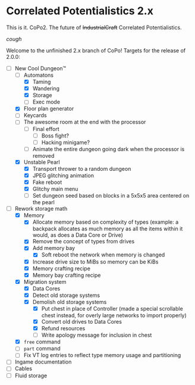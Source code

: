 # Correlated Potentialistics 2.x
This is it. CoPo2. The future of <s>IndustrialCraft</s> Correlated Potentialistics.

*cough*

Welcome to the unfinished 2.x branch of CoPo! Targets for the release of 2.0.0:

* [ ] New Cool Dungeon™
  * [ ] Automatons
    * [x] Taming
    * [x] Wandering
    * [x] Storage
    * [ ] Exec mode
  * [x] Floor plan generator
  * [ ] Keycards
  * [ ] The awesome room at the end with the processor
    * [ ] Final effort
    	* [ ] Boss fight?
    	* [ ] Hacking minigame?
    * [ ] Animate the entire dungeon going dark when the processor is removed
  * [x] Unstable Pearl
    * [x] Transport thrower to a random dungeon
    * [x] JPEG glitching animation
    * [x] Fake reboot
    * [x] Glitchy main menu
    * [ ] Set dungeon seed based on blocks in a 5x5x5 area centered on the pearl
* [ ] Rework storage math
  * [x] Memory
    * [x] Allocate memory based on complexity of types (example: a backpack allocates as much memory as all the items within it would, as does a Data Core or Drive)
    * [x] Remove the concept of types from drives
    * [x] Add memory bay
      * [x] Soft reboot the network when memory is changed
    * [x] Increase drive size to MiBs so memory can be KiBs
    * [x] Memory crafting recipe
    * [x] Memory bay crafting recipe
  * [x] Migration system
    * [x] Data Cores
    * [x] Detect old storage systems
    * [x] Demolish old storage systems
      * [x] Put chest in place of Controller (made a special scrollable chest instead, for overly large networks to import properly)
      * [x] Convert old drives to Data Cores
      * [x] Refund resources
      * [ ] Write apology message for inclusion in chest
  * [x] `free` command
  * [ ] `part` command
  * [ ] Fix VT log entries to reflect type memory usage and partitioning
* [ ] Ingame documentation
* [ ] Cables
* [ ] Fluid storage